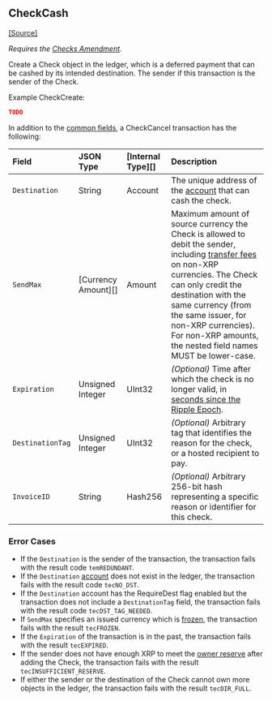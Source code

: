 ## CheckCash
[[Source]<br>](https://github.com/ripple/rippled/blob/master/src/ripple/app/tx/impl/CreateCheck.cpp "Source")

_Requires the [Checks Amendment](reference-amendments.html#checks)._

Create a Check object in the ledger, which is a deferred payment that can be cashed by its intended destination. The sender if this transaction is the sender of the Check.

Example CheckCreate:

```json
TODO
```

In addition to the [common fields](#common-fields), a CheckCancel transaction has the following:

| Field            | JSON Type           | [Internal Type][] | Description     |
|:-----------------|:--------------------|:------------------|:----------------|
| `Destination`    | String              | Account           | The unique address of the [account](concept-accounts.html) that can cash the check. |
| `SendMax`        | [Currency Amount][] | Amount            | Maximum amount of source currency the Check is allowed to debit the sender, including [transfer fees](concept-transfer-fees.html) on non-XRP currencies. The Check can only credit the destination with the same currency (from the same issuer, for non-XRP currencies). For non-XRP amounts, the nested field names MUST be lower-case. |
| `Expiration`     | Unsigned Integer    | UInt32            | _(Optional)_ Time after which the check is no longer valid, in [seconds since the Ripple Epoch](reference-rippled.html#specifying-time). |
| `DestinationTag` | Unsigned Integer    | UInt32            | _(Optional)_ Arbitrary tag that identifies the reason for the check, or a hosted recipient to pay. |
| `InvoiceID`      | String              | Hash256           | _(Optional)_ Arbitrary 256-bit hash representing a specific reason or identifier for this check. |

### Error Cases

- If the `Destination` is the sender of the transaction, the transaction fails with the result code `temREDUNDANT`.
- If the `Destination` [account](concept-accounts.html) does not exist in the ledger, the transaction fails with the result code `tecNO_DST`.
- If the `Destination` account has the RequireDest flag enabled but the transaction does not include a `DestinationTag` field, the transaction fails with the result code `tecDST_TAG_NEEDED`.
- If `SendMax` specifies an issued currency which is [frozen](concept-freeze.html), the transaction fails with the result `tecFROZEN`.
- If the `Expiration` of the transaction is in the past, the transaction fails with the result `tecEXPIRED`.
- If the sender does not have enough XRP to meet the [owner reserve](concept-reserves.html#owner-reserve) after adding the Check, the transaction fails with the result `tecINSUFFICIENT_RESERVE`.
- If either the sender or the destination of the Check cannot own more objects in the ledger, the transaction fails with the result `tecDIR_FULL`.
